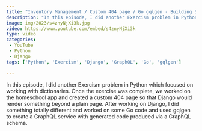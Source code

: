 ```yaml
---
title: "Inventory Management / Custom 404 page / Go gqlgen - Building SaaS #154"
description: "In this episode, I did another Exercism problem in Python which focused on working with dictionaries. Once the exercise was complete, we worked on the homeschool app and created a custom 404 page so that Django would render something beyond a plain page. After working on Django, I did something totally different and worked on some Go code and used gqlgen to create a GraphQL service with generated code produced via a GraphQL schema."
image: img/2023/s4znyNjXi3k.jpg
video: https://www.youtube.com/embed/s4znyNjXi3k
type: video
categories:
 - YouTube
 - Python
 - Django
tags: ['Python', 'Exercism', 'Django', 'GraphQL', 'Go', 'gqlgen']

---
```


In this episode, I did another Exercism problem in Python which focused on working with dictionaries. Once the exercise was complete, we worked on the homeschool app and created a custom 404 page so that Django would render something beyond a plain page. After working on Django, I did something totally different and worked on some Go code and used gqlgen to create a GraphQL service with generated code produced via a GraphQL schema.
